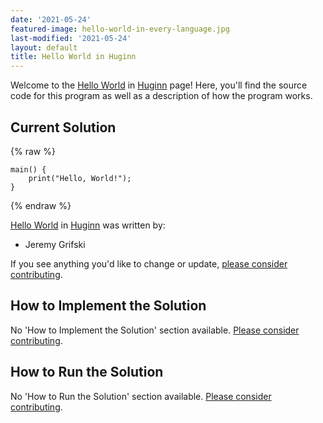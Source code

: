 ```yaml
---
date: '2021-05-24'
featured-image: hello-world-in-every-language.jpg
last-modified: '2021-05-24'
layout: default
title: Hello World in Huginn
---
```


Welcome to the [Hello World](https://sampleprograms.io/projects/hello-world) in [Huginn](https://sampleprograms.io/languages/huginn) page! Here, you'll find the source code for this program as well as a description of how the program works.

## Current Solution

{% raw %}

```huginn
main() {
    print("Hello, World!");
}
```

{% endraw %}

[Hello World](https://sampleprograms.io/projects/hello-world) in [Huginn](https://sampleprograms.io/languages/huginn) was written by:

- Jeremy Grifski

If you see anything you'd like to change or update, [please consider contributing](https://github.com/TheRenegadeCoder/sample-programs).

## How to Implement the Solution

No 'How to Implement the Solution' section available. [Please consider contributing](https://github.com/TheRenegadeCoder/sample-programs-website).

## How to Run the Solution

No 'How to Run the Solution' section available. [Please consider contributing](https://github.com/TheRenegadeCoder/sample-programs-website).